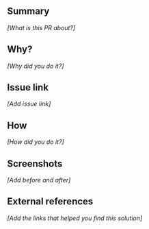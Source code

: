 ## Summary
_[What is this PR about?]_

## Why?
_[Why did you do it?]_

## Issue link
_[Add issue link]_

## How
_[How did you do it?]_

## Screenshots
_[Add before and after]_

## External references
_[Add the links that helped you find this solution]_